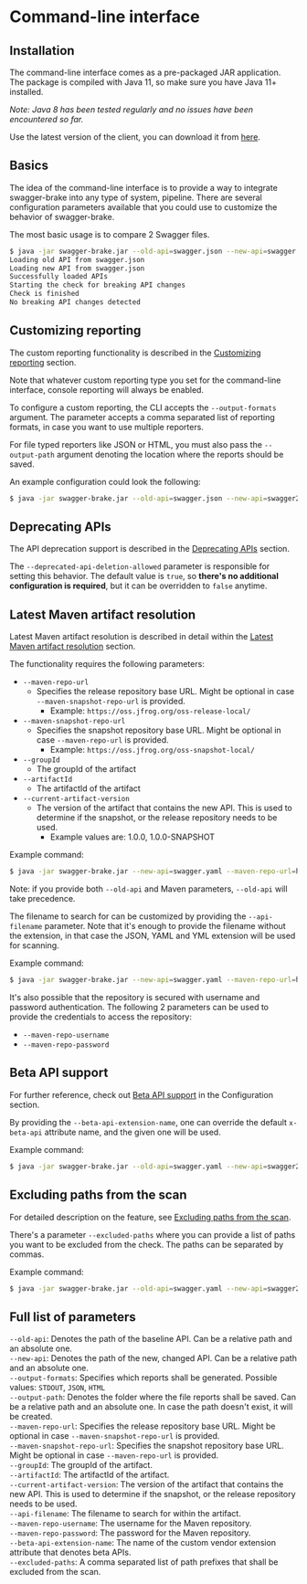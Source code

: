 # Command-line interface
## Installation
The command-line interface comes as a pre-packaged JAR application. The package is compiled with Java 11, so make
sure you have Java 11+ installed.

*Note: Java 8 has been tested regularly and no issues have been encountered so far.*
 
Use the latest version of the client, you can download it from 
[here](https://github.com/redskap/swagger-brake/releases).

## Basics
The idea of the command-line interface is to provide a way to integrate swagger-brake into
any type of system, pipeline. There are several configuration parameters available that you 
could use to customize the behavior of swagger-brake.

The most basic usage is to compare 2 Swagger files. 

```bash
$ java -jar swagger-brake.jar --old-api=swagger.json --new-api=swagger.json
Loading old API from swagger.json
Loading new API from swagger.json
Successfully loaded APIs
Starting the check for breaking API changes
Check is finished
No breaking API changes detected
```

## Customizing reporting
The custom reporting functionality is described in the 
[Customizing reporting](../configuration/README.md#customizing-reporting) section.

Note that whatever custom reporting type you set for the command-line interface, console
reporting will always be enabled. 

To configure a custom reporting, the CLI accepts the `--output-formats` argument. The parameter
accepts a comma separated list of reporting formats, in case you want to use multiple reporters.

For file typed reporters like JSON or HTML, you must also pass the `--output-path` argument 
denoting the location where the reports should be saved.

An example configuration could look the following:
```bash
$ java -jar swagger-brake.jar --old-api=swagger.json --new-api=swagger2.json --output-formats=STDOUT,JSON,HTML
```

## Deprecating APIs
The API deprecation support is described in the 
[Deprecating APIs](../configuration/README.md#deprecating-apis) section.

The `--deprecated-api-deletion-allowed` parameter is responsible for setting this behavior. 
The default value is `true`, so **there's no additional configuration is required**, 
but it can be overridden to `false` anytime.

## Latest Maven artifact resolution
Latest Maven artifact resolution is described in detail within the 
[Latest Maven artifact resolution](../configuration/README.md#latest-maven-artifact-resolution) section.

The functionality requires the following parameters:
* `--maven-repo-url`
  * Specifies the release repository base URL. Might be optional in case `--maven-snapshot-repo-url` is provided.
    * Example: `https://oss.jfrog.org/oss-release-local/`
* `--maven-snapshot-repo-url`
  * Specifies the snapshot repository base URL. Might be optional in case `--maven-repo-url` is provided.
    * Example: `https://oss.jfrog.org/oss-snapshot-local/`
* `--groupId`
  * The groupId of the artifact 
* `--artifactId`
  * The artifactId of the artifact
* `--current-artifact-version`
  * The version of the artifact that contains the new API. This is used to determine if the snapshot, 
or the release repository needs to be used. 
    * Example values are: 1.0.0, 1.0.0-SNAPSHOT
    
Example command:
```bash
$ java -jar swagger-brake.jar --new-api=swagger.yaml --maven-repo-url=https://oss.jfrog.org/oss-snapshot-local --maven-snapshot-repo-url=https://oss.jfrog.org/oss-snapshot-local --groupId=com.example --artifactId=petstore-api --current-artifact-version=1.0.0-SNAPSHOT
```

Note: if you provide both `--old-api` and Maven parameters, `--old-api` will take precedence.

The filename to search for can be customized by providing the `--api-filename` parameter.
Note that it's enough to provide the filename without the extension, in that case the JSON, YAML and YML
extension will be used for scanning.

Example command:
```bash
$ java -jar swagger-brake.jar --new-api=swagger.yaml --maven-repo-url=https://oss.jfrog.org/oss-snapshot-local --maven-snapshot-repo-url=https://oss.jfrog.org/oss-snapshot-local --groupId=com.example --artifactId=petstore-api --current-artifact-version=1.0.0-SNAPSHOT --api-filename=something.yaml
``` 

It's also possible that the repository is secured with username and password authentication. The following
2 parameters can be used to provide the credentials to access the repository:
* `--maven-repo-username`
* `--maven-repo-password`

## Beta API support
For further reference, check out [Beta API support](../configuration/README.md#beta-api-support) 
in the Configuration section.

By providing the `--beta-api-extension-name`, one can override the default `x-beta-api` attribute name,
and the given one will be used.

Example command:
```bash
$ java -jar swagger-brake.jar --old-api=swagger.yaml --new-api=swagger2.yaml --beta-api-extension-name=x-custom-beta-attributes
```

## Excluding paths from the scan
For detailed description on the feature, see [Excluding paths from the scan](../configuration/README.md#excluding-paths-from-the-scan).

There's a parameter `--excluded-paths` where you can provide a list of paths you want to be excluded
from the check. The paths can be separated by commas.

Example command:

```bash
$ java -jar swagger-brake.jar --old-api=swagger.yaml --new-api=swagger2.yaml --excluded-paths=/auth 
```

## Full list of parameters
`--old-api`: Denotes the path of the baseline API. Can be a relative path and an absolute one.<br>
`--new-api`: Denotes the path of the new, changed API. Can be a relative path and an absolute one.<br>
`--output-formats`: Specifies which reports shall be generated. Possible values: `STDOUT`, `JSON`, `HTML`<br>
`--output-path`: Denotes the folder where the file reports shall be saved. Can be a relative path and an absolute one. 
In case the path doesn't exist, it will be created.<br>
`--maven-repo-url`: Specifies the release repository base URL. Might be optional in case `--maven-snapshot-repo-url` 
is provided.<br>
`--maven-snapshot-repo-url`: Specifies the snapshot repository base URL. Might be optional in case `--maven-repo-url` 
is provided.<br>
`--groupId`: The groupId of the artifact.<br>
`--artifactId`: The artifactId of the artifact.<br>
`--current-artifact-version`: The version of the artifact that contains the new API. This is used to determine if the 
snapshot, or the release repository needs to be used.<br>
`--api-filename`: The filename to search for within the artifact.<br> 
`--maven-repo-username`: The username for the Maven repository.<br>
`--maven-repo-password`: The password for the Maven repository.<br>
`--beta-api-extension-name`: The name of the custom vendor extension attribute that denotes beta APIs.<br>
`--excluded-paths`: A comma separated list of path prefixes that shall be excluded from the scan.<br>